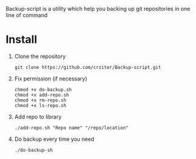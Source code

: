 Backup-script is a utility which help you backing up git repositories in one line of command

# Install
1. Clone the repository


	```git clone https://github.com/crziter/Backup-script.git```

2. Fix permission (if necessary)

	```
	chmod +x do-backup.sh
	chmod +x add-repo.sh
	chmod +x rm-repo.sh
	chmod +x ls-repo.sh
	```

3. Add repo to library


	```./add-repo.sh "Repo name" "/repo/location"```
4. Do backup every time you need


	```./do-backup-sh```
